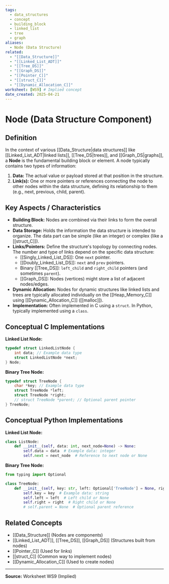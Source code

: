 ```yaml
---
tags:
  - data_structures
  - concept
  - building_block
  - linked_list
  - tree
  - graph
aliases:
  - Node (Data Structure)
related:
  - "[[Data_Structure]]"
  - "[[Linked_List_ADT]]"
  - "[[Tree_DS]]"
  - "[[Graph_DS]]"
  - "[[Pointer_C]]"
  - "[[struct_C]]"
  - "[[Dynamic_Allocation_C]]"
worksheet: [WS9] # Implied concept
date_created: 2025-04-21
---
```

# Node (Data Structure Component)

## Definition

In the context of various [[Data_Structure|data structures]] like [[Linked_List_ADT|linked lists]], [[Tree_DS|trees]], and [[Graph_DS|graphs]], a **Node** is the fundamental building block or element. A node typically contains two types of information:

1.  **Data:** The actual value or payload stored at that position in the structure.
2.  **Link(s):** One or more pointers or references connecting the node to other nodes within the data structure, defining its relationship to them (e.g., next, previous, child, parent).

## Key Aspects / Characteristics

- **Building Block:** Nodes are combined via their links to form the overall structure.
- **Data Storage:** Holds the information the data structure is intended to organize. The data part can be simple (like an integer) or complex (like a [[struct_C]]).
- **Links/Pointers:** Define the structure's topology by connecting nodes. The number and type of links depend on the specific data structure:
    - [[Singly_Linked_List_DS]]: One `next` pointer.
    - [[Doubly_Linked_List_DS]]: `next` and `prev` pointers.
    - Binary [[Tree_DS]]: `left_child` and `right_child` pointers (and sometimes `parent`).
    - [[Graph_DS]]: Nodes (vertices) might store a list of adjacent nodes/edges.
- **Dynamic Allocation:** Nodes for dynamic structures like linked lists and trees are typically allocated individually on the [[Heap_Memory_C]] using [[Dynamic_Allocation_C]] ([[malloc]]).
- **Implementation:** Often implemented in C using a `struct`. In Python, typically implemented using a `class`.

## Conceptual C Implementations

**Linked List Node:**
```c
typedef struct LinkedListNode {
    int data; // Example data type
    struct LinkedListNode *next;
} Node;
```

**Binary Tree Node:**
```c
typedef struct TreeNode {
    char *key; // Example data type
    struct TreeNode *left;
    struct TreeNode *right;
    // struct TreeNode *parent; // Optional parent pointer
} TreeNode;
```

## Conceptual Python Implementations

**Linked List Node:**
```python
class ListNode:
    def __init__(self, data: int, next_node=None) -> None:
        self.data = data  # Example data: integer
        self.next = next_node  # Reference to next node or None
```

**Binary Tree Node:**
```python
from typing import Optional

class TreeNode:
    def __init__(self, key: str, left: Optional['TreeNode'] = None, right: Optional['TreeNode'] = None) -> None:
        self.key = key  # Example data: string
        self.left = left  # Left child or None
        self.right = right  # Right child or None
        # self.parent = None  # Optional parent reference
```

## Related Concepts
- [[Data_Structure]] (Nodes are components)
- [[Linked_List_ADT]], [[Tree_DS]], [[Graph_DS]] (Structures built from nodes)
- [[Pointer_C]] (Used for links)
- [[struct_C]] (Common way to implement nodes)
- [[Dynamic_Allocation_C]] (Used to create nodes)

---
**Source:** Worksheet WS9 (Implied)